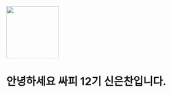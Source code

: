 <img src="https://cameronmcefee.com/img/work/the-octocat/ironcat.jpg" title="" alt="" width="137">

안녕하세요 싸피 12기 신은찬입니다.
=======

